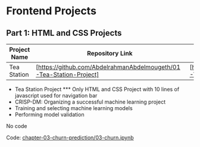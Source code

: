 # Frontend Projects

## Part 1: HTML and CSS Projects

Project Name  | Repository Link | Netlify Link
------------- | --------------- | ------------
Tea Station   | [https://github.com/AbdelrahmanAbdelmougeth/01-Tea-Station-Project] | [https://github.com/AbdelrahmanAbdelmougeth/01-Tea-Station-Project]

* Tea Station Project
  *** Only HTML and CSS Project with 10 lines of javascript used for navigation bar
* CRISP-DM: Organizing a successful machine learning project
* Training and selecting machine learning models
* Performing model validation

No code

Code: [chapter-03-churn-prediction/03-churn.ipynb](chapter-03-churn-prediction/03-churn.ipynb)
